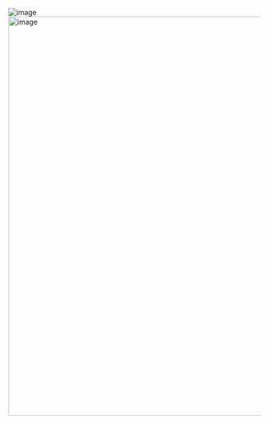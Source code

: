 ![image](https://github.com/koreaIT-study/programmers/assets/92290312/91bcf51b-cce3-44d1-b9d2-b923cad6bd10)
<img width="797" alt="image" src="https://github.com/koreaIT-study/programmers/assets/32920566/5c334021-40c7-4733-8352-027e5bef06cd">

